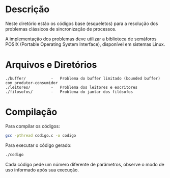 # Descrição

Neste diretório estão os códigos base (esqueletos) para a resolução dos
problemas clássicos de sincronização de processos.

A implementação dos problemas deve utilizar a biblioteca de semáforos POSIX (Portable Operating System Interface), disponível em sistemas Linux.

# Arquivos e Diretórios

```
./buffer/           -   Problema do buffer limitado (bounded buffer) com produtor-consumidor
./leitores/         -   Problema dos leitores e escritores
./filosofos/        -   Problema do jantar dos filósofos
```

# Compilação

Para compilar os códigos:

```bash
gcc -pthread codigo.c -o codigo
```

Para executar o código gerado:

```bash
./codigo
```

Cada código pede um número diferente de parâmetros, observe o modo de
uso informado após sua execução.


